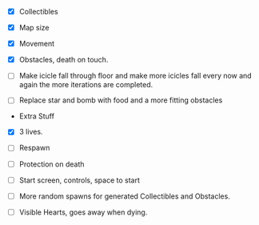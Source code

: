 - [x] Collectibles

- [x] Map size

- [x] Movement

- [x] Obstacles, death on touch.

- [ ] Make icicle fall through floor and make more icicles fall every now and again the more iterations are completed.

- [ ] Replace star and bomb with food and a more fitting obstacles



* Extra Stuff

- [x] 3 lives.

- [ ] Respawn

- [ ] Protection on death

- [ ] Start screen, controls, space to start

- [ ] More random spawns for generated Collectibles and Obstacles.

- [ ] Visible Hearts, goes away when dying.